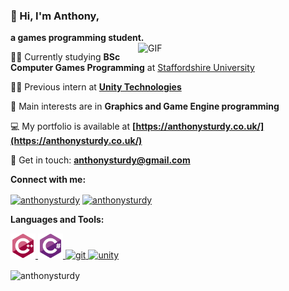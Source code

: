 


<h3 align="left">👋 Hi, I'm Anthony,</h1>
<b align="left">a games programming student.</b>

<img align="right" alt="GIF" src="https://github.com/AnthonySturdy/AnthonySturdy/blob/master/Ship_1.gif?raw=true" width="300vw" />

👨‍🎓 Currently studying **BSc Computer Games Programming** at [Staffordshire University](https://www.staffs.ac.uk/)

👨‍💻 Previous intern at **[Unity Technologies](https://unity.com/)**

👾 Main interests are in **Graphics and Game Engine programming**

💻 My portfolio is available at **[https://anthonysturdy.co.uk/](https://anthonysturdy.co.uk/)**

📧 Get in touch: **anthonysturdy@gmail.com**

<b align="left">Connect with me:</b>
<p align="left">
<a href="https://twitter.com/anthonysturdy" target="blank"><img align="center" src="https://i.imgur.com/VbPDKnY.png" alt="anthonysturdy" height="40" width=40" /></a>
<a href="https://linkedin.com/in/anthonysturdy" target="blank"><img align="center" src="https://i.imgur.com/XEl0Vm5.png" alt="anthonysturdy" height="40" width="40" /></a>
</p>

<b align="left">Languages and Tools:</b>
<p align="left"> <a href="https://www.w3schools.com/cpp/" target="_blank"> <img src="https://raw.githubusercontent.com/devicons/devicon/master/icons/cplusplus/cplusplus-original.svg" alt="cplusplus" width="40" height="40"/> </a> <a href="https://www.w3schools.com/cs/" target="_blank"> <img src="https://raw.githubusercontent.com/devicons/devicon/master/icons/csharp/csharp-original.svg" alt="csharp" width="40" height="40"/> </a> <a href="https://git-scm.com/" target="_blank"> <img src="https://www.vectorlogo.zone/logos/git-scm/git-scm-icon.svg" alt="git" width="40" height="40"/> </a> <a href="https://unity.com/" target="_blank"> <img src="https://www.vectorlogo.zone/logos/unity3d/unity3d-icon.svg" alt="unity" width="40" height="40"/> </a> </p>

<p><img align="center" src="https://github-readme-stats.vercel.app/api/top-langs?username=anthonysturdy&show_icons=true&locale=en&layout=compact" alt="anthonysturdy" /></p>
